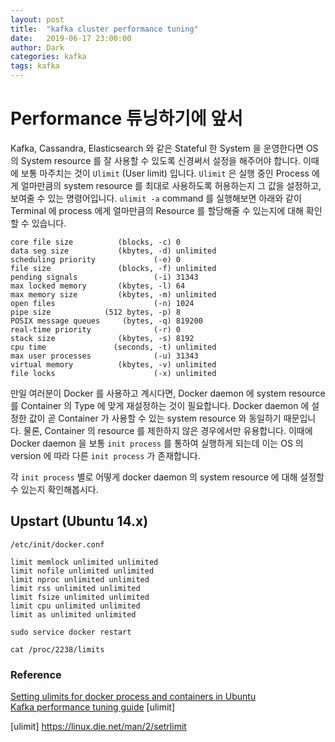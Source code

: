 ```yaml
---
layout: post
title:  "kafka cluster performance tuning"
date:   2019-06-17 23:00:00
author: Dark
categories: kafka
tags: kafka
---
```


# Performance 튜닝하기에 앞서

Kafka, Cassandra, Elasticsearch 와 같은 Stateful 한 System 을 운영한다면 OS 의 System resource 를 잘 사용할 수 있도록 신경써서 설정을 해주어야 합니다. 
이때에 보통 마주치는 것이 `Ulimit` (User limit) 입니다. `Ulimit` 은 실행 중인 Process 에게 얼마만큼의 system resource 를 최대로 사용하도록 허용하는지 그 값을 설정하고, 보여줄 수 있는 명령어입니다.
`ulimit -a` command 를 실행해보면 아래와 같이 Terminal 에 process 에게 얼마만큼의 Resource 를 할당해줄 수 있는지에 대해 확인할 수 있습니다.

```
core file size          (blocks, -c) 0
data seg size           (kbytes, -d) unlimited
scheduling priority             (-e) 0
file size               (blocks, -f) unlimited
pending signals                 (-i) 31343
max locked memory       (kbytes, -l) 64
max memory size         (kbytes, -m) unlimited
open files                      (-n) 1024
pipe size            (512 bytes, -p) 8
POSIX message queues     (bytes, -q) 819200
real-time priority              (-r) 0
stack size              (kbytes, -s) 8192
cpu time               (seconds, -t) unlimited
max user processes              (-u) 31343
virtual memory          (kbytes, -v) unlimited
file locks                      (-x) unlimited
``` 

만일 여러분이 Docker 를 사용하고 계시다면, Docker daemon 에 system resource 를 Container 의 Type 에 맞게 재설정하는 것이 필요합니다.
Docker daemon 에 설정한 값이 곧 Container 가 사용할 수 있는 system resource 와 동일하기 때문입니다. 물론, Container 의 resource 를 제한하지 않은 경우에서만 유용합니다.
이때에 Docker daemon 을 보통 `init process` 를 통하여 실행하게 되는데 이는 OS 의 version 에 따라 다른 `init process` 가 존재합니다.

각 `init process` 별로 어떻게 docker daemon 의 system resource 에 대해 설정할 수 있는지 확인해봅시다.

## Upstart (Ubuntu 14.x)

`/etc/init/docker.conf`

```
limit memlock unlimited unlimited
limit nofile unlimited unlimited
limit nproc unlimited unlimited 
limit rss unlimited unlimited
limit fsize unlimited unlimited
limit cpu unlimited unlimited
limit as unlimited unlimited
```

`sudo service docker restart`

`cat /proc/2238/limits`

### Reference
[Setting ulimits for docker process and containers in Ubuntu]  
[Kafka performance tuning guide]
[ulimit]

[Setting ulimits for docker process and containers in Ubuntu]:      http://tostr.pl/blog/setting-ulimits-for-docker-process-2/
[Kafka performance tuning guide]:                                   https://kafka.apache.org/documentation/#hwandos
[ulimit] https://linux.die.net/man/2/setrlimit